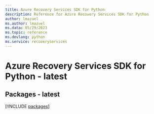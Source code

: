 ```yaml
---
title: Azure Recovery Services SDK for Python
description: Reference for Azure Recovery Services SDK for Python
author: lmazuel
ms.author: lmazuel
ms.data: 05/29/2023
ms.topic: reference
ms.devlang: python
ms.service: recoveryservices
---
```

# Azure Recovery Services SDK for Python - latest
## Packages - latest
[!INCLUDE [packages](recovery-services-index.md)]